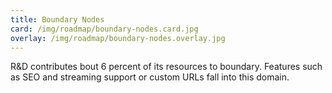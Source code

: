 ```yaml
---
title: Boundary Nodes
card: /img/roadmap/boundary-nodes.card.jpg
overlay: /img/roadmap/boundary-nodes.overlay.jpg
---
```


R&D contributes bout 6 percent of its resources to boundary. Features such as SEO and streaming support or custom URLs fall into this domain. 
